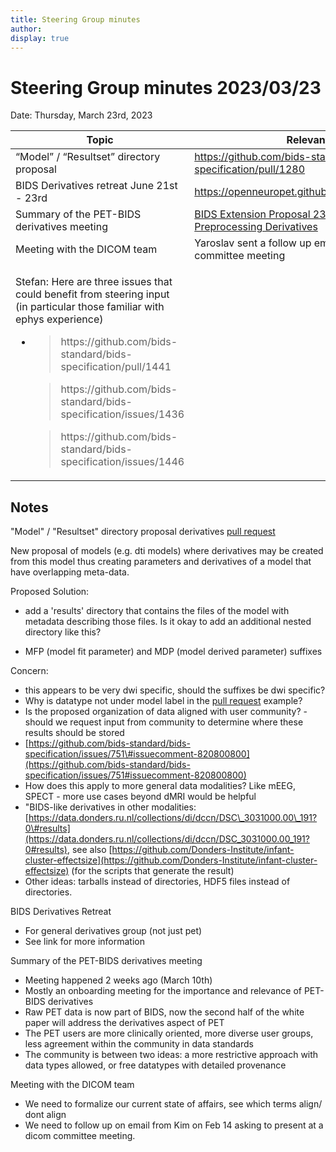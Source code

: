 ```yaml
---
title: Steering Group minutes
author:
display: true
---
```


# Steering Group minutes 2023/03/23

Date: Thursday, March 23rd, 2023

<!--more-->


<table>
 <thead>
  <tr class="header">
   <th>
    <strong>
     Topic
    </strong>
   </th>
   <th>
    <strong>
     Relevant Links
    </strong>
   </th>
  </tr>
 </thead>
 <tbody>
  <tr class="odd">
   <td>
    “Model” / “Resultset” directory proposal
   </td>
   <td>
    <a href="https://github.com/bids-standard/bids-specification/pull/1280">
     <span class="underline">
      https://github.com/bids-standard/bids-specification/pull/1280
     </span>
    </a>
   </td>
  </tr>
  <tr class="even">
   <td>
    BIDS Derivatives retreat June 21st - 23rd
   </td>
   <td>
    <a href="https://openneuropet.github.io/bidsderivativemeeting/">
     <span class="underline">
      https://openneuropet.github.io/bidsderivativemeeting/
     </span>
    </a>
   </td>
  </tr>
  <tr class="odd">
   <td>
    Summary of the PET-BIDS derivatives meeting
   </td>
   <td>
    <a href="https://docs.google.com/document/d/1yzsd1J9GT-aA0DWhdlgNr5LCu6_gvbjLyfvYq2FuxlY/edit#heading=h.mqkmyp254xh6">
     <span class="underline">
      BIDS Extension Proposal 23 (BEP023): PET Preprocessing Derivatives
     </span>
    </a>
   </td>
  </tr>
  <tr class="even">
   <td>
    Meeting with the DICOM team
   </td>
   <td>
    Yaroslav sent a follow up email offering to join DICOM committee meeting
   </td>
  </tr>
  <tr class="odd">
   <td>
    <p>
     Stefan: Here are three issues that could benefit from steering input (in particular those familiar with ephys experience)
    </p>
    <ul>
     <li>
      <blockquote>
       <p>
        https://github.com/bids-standard/bids-specification/pull/1441
       </p>
      </blockquote>
      <blockquote>
       <p>
        https://github.com/bids-standard/bids-specification/issues/1436
       </p>
      </blockquote>
      <blockquote>
       <p>
        https://github.com/bids-standard/bids-specification/issues/1446
       </p>
      </blockquote>
     </li>
    </ul>
   </td>
   <td>
   </td>
  </tr>
 </tbody>
</table>

## Notes

"Model" / "Resultset" directory proposal derivatives [pull
request](https://github.com/bids-standard/bids-specification/pull/1280)

New proposal of models (e.g. dti models) where derivatives may be
created from this model thus creating parameters and derivatives of a
model that have overlapping meta-data.

Proposed Solution:

-   add a 'results' directory that contains the files of the model with
    metadata describing those files. Is it okay to add an additional
    nested directory like this?

-   MFP (model fit parameter) and MDP (model derived parameter) suffixes

Concern:

-   this appears to be very dwi specific, should the suffixes be dwi
    specific?
-   Why is datatype not under model label in the [pull
    request](https://github.com/bids-standard/bids-specification/pull/1280)
    example?
-   Is the proposed organization of data aligned with user community? -
    should we request input from community to determine where these
    results should be stored
-   [https://github.com/bids-standard/bids-specification/issues/751\#issuecomment-820800800](https://github.com/bids-standard/bids-specification/issues/751#issuecomment-820800800)
-   How does this apply to more general data modalities? Like mEEG,
    SPECT - more use cases beyond dMRI would be helpful
-   "BIDS-like derivatives in other modalities:
    [https://data.donders.ru.nl/collections/di/dccn/DSC\_3031000.00\_191?0\#results](https://data.donders.ru.nl/collections/di/dccn/DSC_3031000.00_191?0#results), see also
    [https://github.com/Donders-Institute/infant-cluster-effectsize](https://github.com/Donders-Institute/infant-cluster-effectsize)
    (for the scripts that generate the result)
-   Other ideas: tarballs instead of directories, HDF5 files instead of
    directories.


BIDS Derivatives Retreat

-   For general derivatives group (not just pet)
-   See link for more information

Summary of the PET-BIDS derivatives meeting

-   Meeting happened 2 weeks ago (March 10th)
-   Mostly an onboarding meeting for the importance and relevance of
    PET-BIDS derivatives
-   Raw PET data is now part of BIDS, now the second half of the white
    paper will address the derivatives aspect of PET
-   The PET users are more clinically oriented, more diverse user
    groups, less agreement within the community in data standards
-   The community is between two ideas: a more restrictive approach with
    data types allowed, or free datatypes with detailed provenance

Meeting with the DICOM team

-   We need to formalize our current state of affairs, see which terms
    align/ dont align
-   We need to follow up on email from Kim on Feb 14 asking to present
    at a dicom committee meeting.

